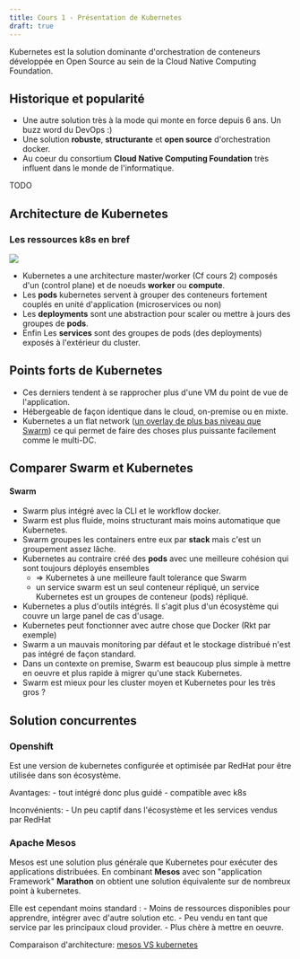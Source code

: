 ```yaml
---
title: Cours 1 - Présentation de Kubernetes
draft: true
---
```



Kubernetes est la solution dominante d'orchestration de conteneurs développée en Open Source au sein de la Cloud Native Computing Foundation.


## Historique et popularité

- Une autre solution très à la mode qui monte en force depuis 6 ans. Un buzz word du DevOps :)
- Une solution **robuste**, **structurante** et **open source** d'orchestration docker.
- Au coeur du consortium **Cloud Native Computing Foundation** très influent dans le monde de l'informatique.

TODO

## Architecture de Kubernetes
### Les ressources k8s en bref

![](../../images/docker/kubernetes.png?width=600px)

- Kubernetes a une architecture master/worker (Cf cours 2) composés d'un (control plane) et de noeuds **worker** ou **compute**.
- Les **pods** kubernetes servent à grouper des conteneurs fortement couplés en unité d'application (microservices ou non) 
- Les **deployments** sont une abstraction pour scaler ou mettre à jours des groupes de **pods**.
- Enfin Les **services** sont des groupes de pods (des deployments) exposés à l'extérieur du cluster.

## Points forts de Kubernetes

- Ces derniers tendent à se rapprocher plus d'une VM du point de vue de l'application.
- Hébergeable de façon identique dans le cloud, on-premise ou en mixte.
- Kubernetes a un flat network ([un overlay de plus bas niveau que Swarm](https://neuvector.com/network-security/kubernetes-networking/)) ce qui permet de faire des choses plus puissante facilement comme le multi-DC.

## Comparer Swarm et Kubernetes

#### Swarm

- Swarm plus intégré avec la CLI et le workflow docker.
- Swarm est plus fluide, moins structurant mais moins automatique que Kubernetes.
- Swarm groupes les containers entre eux par **stack** mais c'est un groupement assez lâche.
- Kubernetes au contraire créé des **pods** avec une meilleure cohésion qui sont toujours déployés ensembles
  - => Kubernetes à une meilleure fault tolerance que Swarm
  - un service swarm est un seul conteneur répliqué, un service Kubernetes est un groupes de conteneur (pods) répliqué.
- Kubernetes a plus d'outils intégrés. Il s'agit plus d'un écosystème qui couvre un large panel de cas d'usage.
- Kubernetes peut fonctionner avec autre chose que Docker (Rkt par exemple)
- Swarm a un mauvais monitoring par défaut et le stockage distribué n'est pas intégré de façon standard.
- Dans un contexte on premise, Swarm est beaucoup plus simple à mettre en oeuvre et plus rapide à migrer qu'une stack Kubernetes.
- Swarm est mieux pour les cluster moyen et Kubernetes pour les très gros ?

## Solution concurrentes

### Openshift

Est une version de kubernetes configurée et optimisée par RedHat pour être utilisée dans son écosystème.

Avantages:
    - tout intégré donc plus guidé
    - compatible avec k8s

Inconvénients:
    - Un peu captif dans l'écosystème et les services vendus par RedHat

### Apache Mesos

Mesos est une solution plus générale que Kubernetes pour exécuter des applications distribuées. En combinant **Mesos** avec son "application Framework" **Marathon** on obtient une solution équivalente sur de nombreux point à kubernetes.

Elle est cependant moins standard :
    - Moins de ressources disponibles pour apprendre, intégrer avec d'autre solution etc.
    - Peu vendu en tant que service par les principaux cloud provider.
    - Plus chère à mettre en oeuvre.

Comparaison d'architecture: [mesos VS kubernetes](https://www.baeldung.com/mesos-kubernetes-comparison)
